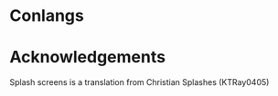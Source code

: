 # Conlangs

# Acknowledgements

 Splash screens is a translation from Christian Splashes (KTRay0405)